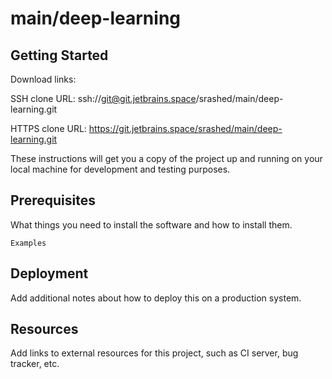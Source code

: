# main/deep-learning



## Getting Started

Download links:

SSH clone URL: ssh://git@git.jetbrains.space/srashed/main/deep-learning.git

HTTPS clone URL: https://git.jetbrains.space/srashed/main/deep-learning.git



These instructions will get you a copy of the project up and running on your local machine for development and testing purposes.

## Prerequisites

What things you need to install the software and how to install them.

```
Examples
```

## Deployment

Add additional notes about how to deploy this on a production system.

## Resources

Add links to external resources for this project, such as CI server, bug tracker, etc.
